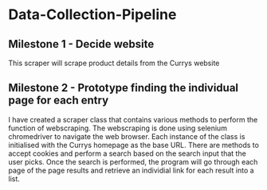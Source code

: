# Data-Collection-Pipeline

## Milestone 1 - Decide website

This scraper will scrape product details from the Currys website

## Milestone 2 - Prototype finding the individual page for each entry

I have created a scraper class that contains various methods to perform the function of webscraping. The webscraping is done using selenium chromedriver to navigate the web browser. Each instance of the class is initialised with the Currys homepage as the base URL. There are methods to accept cookies and perform a search based on the search input that the user picks. Once the search is performed, the program will go through each page of the page results and retrieve an individial link for each result into a list.